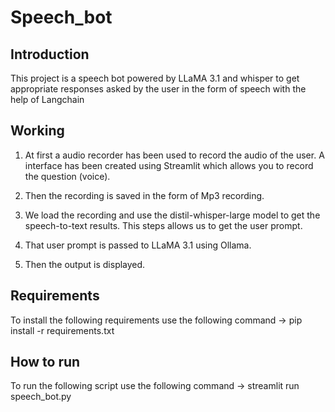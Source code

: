 # Speech_bot

## Introduction 

This project is a speech bot powered by LLaMA 3.1 and whisper to get appropriate responses asked by the user in the form of speech with the help of Langchain

## Working 

1) At first a audio recorder has been used to record the audio of the user. A interface has been created using Streamlit which allows you to record the question (voice).

2) Then the recording is saved in the form of Mp3 recording.

3) We load the recording and use the distil-whisper-large model to get the speech-to-text results. This steps allows us to get the user prompt.

4) That user prompt is passed to LLaMA 3.1 using  Ollama.

5) Then the output is displayed.


## Requirements

To install the following requirements use the following command -> pip install -r requirements.txt

## How to run 

To run the following script use the following command -> streamlit run speech_bot.py



